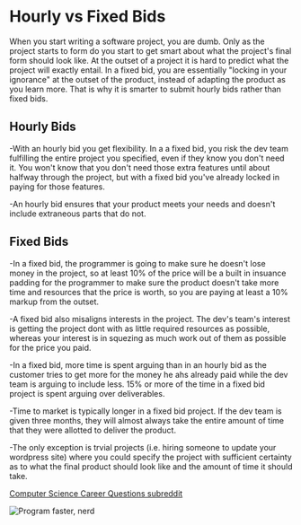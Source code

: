 Hourly vs Fixed Bids
======================
When you start writing a software project, you are dumb. Only as the project starts to form do you start to get smart about what the project's final form should look like. At the outset of a project it is hard to predict what the project will exactly entail. In a fixed bid, you are essentially "locking in your ignorance" at the outset of the product, instead of adapting the product as you learn more. That is why it is smarter to submit hourly bids rather than fixed bids. 

Hourly Bids
-----------
-With an hourly bid you get flexibility. In a a fixed bid, you risk the dev team fulfilling the entire project you specified, even if they know you don't need it. You won't know that you don't need those extra features until about halfway through the project, but with a fixed bid you've already locked in paying for those features. 

-An hourly bid ensures that your product meets your needs and doesn't include extraneous parts that do not.

Fixed Bids
-----------
-In a fixed bid, the programmer is going to make sure he doesn't lose money in the project, so at least 10% of the price will be a built in insuance padding for the programmer to make sure the product doesn't take more time and resources that the price is worth, so you are paying at least a 10% markup from the outset. 

-A fixed bid also misaligns interests in the project. The dev's team's interest is getting the project dont with as little required resources as possible, whereas your interest is in squezing as much work out of them as possible for the price you paid. 

-In a fixed bid, more time is spent arguing than in an hourly bid as the customer tries to get more for the money he ahs already paid while the dev team is arguing to include less. 15% or more of the time in a fixed bid project is spent arguing over deliverables. 

-Time to market is typically longer in a fixed bid project. If the dev team is given three months, they will almost always take the entire amount of time that they were allotted to deliver the product. 

-The only exception is trvial projects (i.e. hiring someone to update your wordpress site) where you could specify the project with sufficient certainty as to what the final product should look like and the amount of time it should take. 


[Computer Science Career Questions subreddit](http://www.reddit.com/r/cscareerquestions)

![Program faster, nerd](http://www.rodcolledge.com/.a/6a0111684623b6970c01156e7dd1dd970c-800wi)
